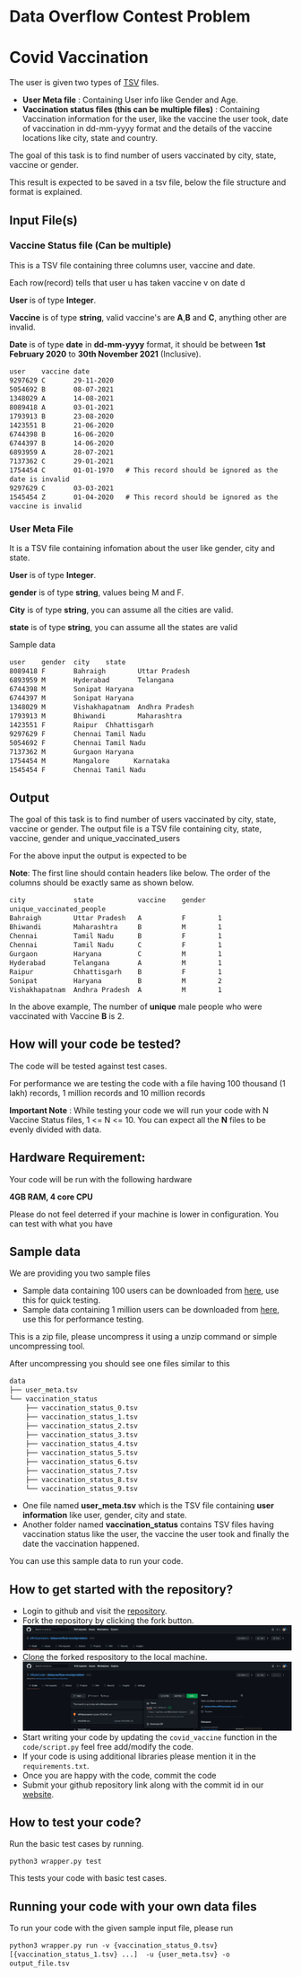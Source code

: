 # Data Overflow Contest Problem

# Covid Vaccination
The user is given two types of [TSV](https://www.geeksforgeeks.org/simple-ways-to-read-tsv-files-in-python/) files.

* **User Meta file** :  Containing User info  like Gender and Age.
* **Vaccination status files (this can be multiple files)** : Containing Vaccination  information for the user, like the vaccine the user took, date of vaccination in dd-mm-yyyy format and the details of the vaccine locations like city, state and country.

The goal of this task is to find number of users vaccinated by  city, state,  vaccine or gender.

This result is expected to be saved in a tsv file, below the file structure and format is explained.

## Input File(s)
### Vaccine Status file (Can be multiple)
This is a TSV file containing three columns user, vaccine and date.

Each row(record) tells that user u has taken vaccine v on date d

**User** is of type **Integer**.

**Vaccine** is of type **string**, valid vaccine's are **A**,**B** and **C**, anything other are invalid.

**Date** is  of type **date** in **dd-mm-yyyy** format, it should be between **1st February 2020** to **30th November 2021** (Inclusive).


```
user    vaccine date
9297629 C       29-11-2020
5054692 B       08-07-2021
1348029 A       14-08-2021
8089418 A       03-01-2021
1793913 B       23-08-2020
1423551 B       21-06-2020
6744398 B       16-06-2020
6744397 B       14-06-2020
6893959 A       28-07-2021
7137362 C       29-01-2021
1754454 C       01-01-1970   # This record should be ignored as the date is invalid
9297629 C       03-03-2021
1545454 Z       01-04-2020   # This record should be ignored as the vaccine is invalid
```
### User Meta File
It is a TSV file containing infomation about the user like gender, city and state.

**User** is of type **Integer**.

**gender** is of type **string**, values being M and F.

**City** is of type **string**, you can assume all the cities are valid.

**state** is of type **string**, you can assume all the states are valid


Sample data
```
user    gender  city    state
8089418 F       Bahraigh        Uttar Pradesh
6893959 M       Hyderabad       Telangana
6744398 M       Sonipat Haryana
6744397 M       Sonipat Haryana
1348029 M       Vishakhapatnam  Andhra Pradesh
1793913 M       Bhiwandi        Maharashtra
1423551 F       Raipur  Chhattisgarh
9297629 F       Chennai Tamil Nadu
5054692 F       Chennai Tamil Nadu
7137362 M       Gurgaon Haryana
1754454 M       Mangalore      Karnataka
1545454 F       Chennai Tamil Nadu
```

## Output
The goal of this task is to find number of users vaccinated by  city, state,  vaccine or gender.
The output file is a TSV file containing city, state, vaccine, gender and unique_vaccinated_users

For the above input the output is expected to be

**Note**: The first line should contain headers like below. The order of the columns should be exactly same as shown below.
```
city            state           vaccine    gender   unique_vaccinated_people
Bahraigh        Uttar Pradesh   A          F        1
Bhiwandi        Maharashtra     B          M        1  
Chennai         Tamil Nadu      B          F        1
Chennai         Tamil Nadu      C          F        1
Gurgaon         Haryana         C          M        1 
Hyderabad       Telangana       A          M        1
Raipur          Chhattisgarh    B          F        1
Sonipat         Haryana         B          M        2
Vishakhapatnam  Andhra Pradesh  A          M        1

```

In the above example, The number of **unique** male people who were vaccinated with Vaccine **B** is 2. 

## How will your code be tested?
The code will be tested against test cases.

For performance we are testing the code with a file having 100 thousand (1 lakh) records, 1 million records and 10 million records


**Important Note** : While testing your code we will run your code with N Vaccine Status files, 1 <= N <= 10. You can expect all the **N** files to be evenly divided with data.


## Hardware Requirement:

Your code will be run with the following hardware

 **4GB RAM, 4 core CPU**
 
 Please do not feel deterred if your machine is lower in configuration. You can test with what you have
 
## Sample data

We are providing you two sample files

* Sample data containing 100 users can be downloaded from [here](https://dataoverflow.affinityanswers.com/sample_data/problem/100_records.zip), use this for quick testing.
* Sample data containing 1 million users can be downloaded from [here](https://dataoverflow.affinityanswers.com/sample_data/problem/1_million_records.zip), use this for performance testing.

This is a zip file, please uncompress it using a unzip command or simple uncompressing tool.

After uncompressing you should see one files similar to this
```
data
├── user_meta.tsv
└── vaccination_status
    ├── vaccination_status_0.tsv
    ├── vaccination_status_1.tsv
    ├── vaccination_status_2.tsv
    ├── vaccination_status_3.tsv
    ├── vaccination_status_4.tsv
    ├── vaccination_status_5.tsv
    ├── vaccination_status_6.tsv
    ├── vaccination_status_7.tsv
    ├── vaccination_status_8.tsv
    └── vaccination_status_9.tsv
```
 
 * One file named **user_meta.tsv** which is the TSV file containing **user information** like user, gender, city and state.
 * Another folder named **vaccination_status** contains TSV files having vaccination status like the user, the vaccine the user took and finally the date the vaccination happened.  

You can use this sample data to run your code.



## How to get started with the repository?
* Login to github and visit the [repository](https://github.com/affinityanswers/dataoverflow_Dec2021/).
* Fork the repository by clicking the fork button.
![Fork](images/fork.png)
* [Clone](https://git-scm.com/book/en/v2/Git-Basics-Getting-a-Git-Repository#_git_cloning) the forked respository to the local machine.
![Clone](images/clone.png)
* Start writing your code by updating the `covid_vaccine` function in the `code/script.py`  feel free add/modify the code.
* If your code is using additional libraries please mention it in the `requirements.txt`.
* Once you are happy with the code, commit the code
* Submit your github repository link along with the commit id in our [website](https://dataoverflow.affinityanswers.com).


## How to test your code?

Run the basic test cases by running.
  
  ```console
  python3 wrapper.py test
  ```
  
  This tests your code with basic test cases.

## Running your code with your own data files

To run your code with the given sample input file, please run

```console
python3 wrapper.py run -v {vaccination_status_0.tsv} [{vaccination_status_1.tsv} ...]  -u {user_meta.tsv} -o output_file.tsv
```
